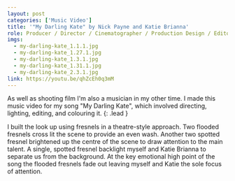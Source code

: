 ```yaml
---
layout: post
categories: ['Music Video']
title: '"My Darling Kate" by Nick Payne and Katie Brianna'
role: Producer / Director / Cinematographer / Production Design / Editor / Colourist
imgs: 
  - my-darling-kate_1.1.1.jpg
  - my-darling-kate_1.27.1.jpg
  - my-darling-kate_1.3.1.jpg
  - my-darling-kate_1.31.1.jpg
  - my-darling-kate_2.3.1.jpg
link: https://youtu.be/qhZcEh0q3mM
---
```


As well as shooting film I'm also a musician in my other time. I made this music video for my song "My Darling Kate",
which involved directing, lighting, editing, and colouring it.
{: .lead }

I built the look up using fresnels in a theatre-style approach. Two flooded fresnels cross lit the scene to provide an 
even wash. Another two spotted fresnel brightened up the centre of the scene to draw attention to the main talent. A 
single, spotted fresnel backlight myself and Katie Brianna to separate us from the background. At the key emotional 
high point of the song the flooded fresnels fade out leaving myself and Katie the sole focus of attention.
